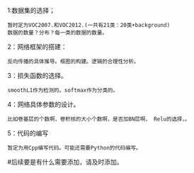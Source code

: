 1:数据集的选择；

	暂时定为VOC2007.和VOC2012.(一共有21类：20类+background)
	数据的数量？分布？每一类的数据的数量。

2：网络框架的搭建：
	
	反向传播的具体推导。框图的构建。逻辑的合理性分析。

3：损失函数的选择。

	smoothL1作为检测的。softmax作为分类的。

4：网络具体参数的设计。
	
	比如卷基层的个数啊，卷积核的大小个数啊，是否加BN层啊， Relu的选择，。

5：代码的编写

	暂定为用Cpp编写代码。可能还需要Python的代码编写。

#后续要是有什么需要添加，请及时添加。